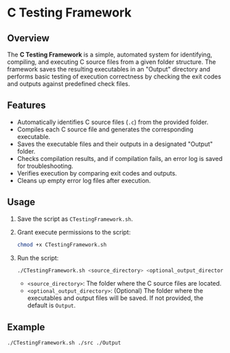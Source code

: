# C Testing Framework

## Overview
The **C Testing Framework** is a simple, automated system for identifying, compiling, and executing C source files from a given folder structure. The framework saves the resulting executables in an "Output" directory and performs basic testing of execution correctness by checking the exit codes and outputs against predefined check files.

## Features
- Automatically identifies C source files (`.c`) from the provided folder.
- Compiles each C source file and generates the corresponding executable.
- Saves the executable files and their outputs in a designated "Output" folder.
- Checks compilation results, and if compilation fails, an error log is saved for troubleshooting.
- Verifies execution by comparing exit codes and outputs.
- Cleans up empty error log files after execution.

## Usage
1. Save the script as `CTestingFramework.sh`.
2. Grant execute permissions to the script:
    ```bash
    chmod +x CTestingFramework.sh
    ```
3. Run the script:
    ```bash
    ./CTestingFramework.sh <source_directory> <optional_output_directory>
    ```

   - `<source_directory>`: The folder where the C source files are located.
   - `<optional_output_directory>`: (Optional) The folder where the executables and output files will be saved. If not provided, the default is `Output`.

## Example
```bash
./CTestingFramework.sh ./src ./Output
